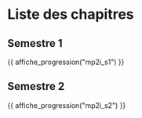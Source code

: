 
# Liste des chapitres

## Semestre 1
{{ affiche_progression("mp2i_s1") }} 

## Semestre 2
{{ affiche_progression("mp2i_s2") }}
